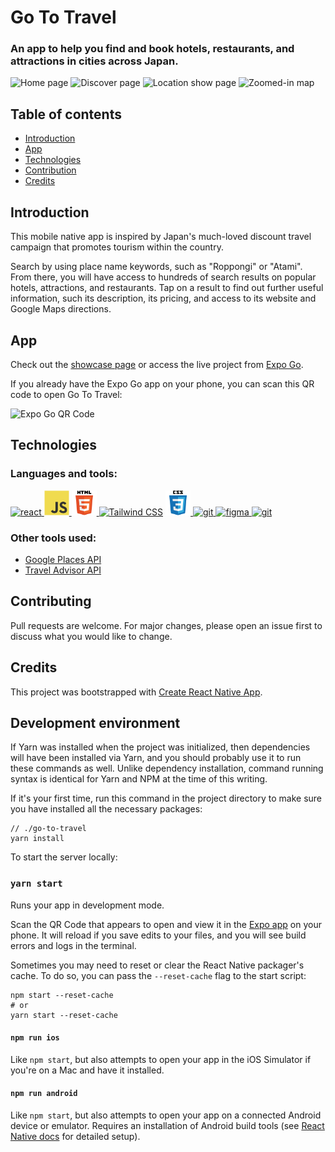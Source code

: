 <h1 align="left">Go To Travel</h1>
<h3 align="left">An app to help you find and book hotels, restaurants, and attractions in cities across Japan.</h3>

![Home page](https://github.com/AidanFournier/go-to-travel/assets/78288118/4f5b68f3-a9d1-42ef-943c-0af63fe803e4)
![Discover page](https://github.com/AidanFournier/go-to-travel/assets/78288118/d0a83358-e217-4d52-89c9-52db8df2dddc)
![Location show page](https://github.com/AidanFournier/go-to-travel/assets/78288118/66388506-5e63-491f-86f1-623f101b6bf3)
![Zoomed-in map](https://github.com/AidanFournier/go-to-travel/assets/78288118/6505f41c-185c-4dc9-b446-4338056bbffa)

## Table of contents
* [Introduction](#introduction)
* [App](#app)
* [Technologies](#technologies)
* [Contribution](#contributing)
* [Credits](#credits)

## Introduction
This mobile native app is inspired by Japan's much-loved discount travel campaign that promotes tourism within the country. 

Search by using place name keywords, such as "Roppongi" or "Atami". From there, you will have access to hundreds of search results on popular hotels, attractions, and restaurants. Tap on a result to find out further useful information, such its description, its pricing, and access to its website and Google Maps directions.


## App
Check out the [showcase page](https://main--legendary-faun-08a27a.netlify.app/) or access the live project from [Expo Go](https://expo.dev/@aidoufou/go-to-travel?serviceType=classic&distribution=expo-go).

If you already have the Expo Go app on your phone, you can scan this QR code to open Go To Travel:

<img src="https://github.com/AidanFournier/go-to-travel/assets/78288118/f8b60ab4-d6b9-4f27-982d-e83ce907917c" alt="Expo Go QR Code" width="200" height="200"/>

## Technologies

<h3 align="left">Languages and tools:</h3>
<a href="https://www.w3schools.com/css/" target="_blank"> <img src="https://cdn.jsdelivr.net/gh/devicons/devicon/icons/react/react-original.svg" alt="react" width="40" height="40"/> </a>
<a href="https://developer.mozilla.org/en-US/docs/Web/JavaScript" target="_blank"> <img src="https://raw.githubusercontent.com/devicons/devicon/master/icons/javascript/javascript-original.svg" alt="javascript" width="40" height="40"/> </a> 
<a href="https://www.w3.org/html/" target="_blank"> <img src="https://raw.githubusercontent.com/devicons/devicon/master/icons/html5/html5-original-wordmark.svg" alt="html5" width="40" height="40"/> </a>
<a href="https://cdn.jsdelivr.net/gh/devicons/devicon@v2.15.1/devicon.min.css" target="_blank"> <img src="https://cdn.jsdelivr.net/gh/devicons/devicon/icons/tailwindcss/tailwindcss-plain.svg" alt="Tailwind CSS" width="40" height="40"/></a>
<a href="https://www.w3schools.com/css/" target="_blank"> <img src="https://raw.githubusercontent.com/devicons/devicon/master/icons/css3/css3-original-wordmark.svg" alt="css3" width="40" height="40"/> </a>
<a href="https://git-scm.com/" target="_blank"> <img src="https://www.vectorlogo.zone/logos/git-scm/git-scm-icon.svg" alt="git" width="40" height="40"/> </a> <a href="https://www.figma.com/" target="_blank"> <img src="https://www.vectorlogo.zone/logos/figma/figma-icon.svg" alt="figma" width="40" height="40"/> </a> 
</a> <a href="https://git-scm.com/" target="_blank"> <img src="https://cdn.jsdelivr.net/gh/devicons/devicon/icons/canva/canva-original.svg" alt="git" width="40" height="40"/> </a> 

<h3 align="left">Other tools used:</h3>

* [Google Places API](https://developers.google.com/maps/documentation/places/web-service/overview)
* [Travel Advisor API](https://rapidapi.com/apidojo/api/travel-advisor/)


## Contributing
Pull requests are welcome. For major changes, please open an issue first to discuss what you would like to change.


## Credits
This project was bootstrapped with [Create React Native App](https://github.com/react-community/create-react-native-app).

## Development environment
If Yarn was installed when the project was initialized, then dependencies will have been installed via Yarn, and you should probably use it to run these commands as well. Unlike dependency installation, command running syntax is identical for Yarn and NPM at the time of this writing.

If it's your first time, run this command in the project directory to make sure you have installed all the necessary packages:
```
// ./go-to-travel
yarn install
```

To start the server locally:

### `yarn start`

Runs your app in development mode.

Scan the QR Code that appears to open and view it in the [Expo app](https://expo.io) on your phone. It will reload if you save edits to your files, and you will see build errors and logs in the terminal.

Sometimes you may need to reset or clear the React Native packager's cache. To do so, you can pass the `--reset-cache` flag to the start script:

```
npm start --reset-cache
# or
yarn start --reset-cache
```
#### `npm run ios`

Like `npm start`, but also attempts to open your app in the iOS Simulator if you're on a Mac and have it installed.

#### `npm run android`

Like `npm start`, but also attempts to open your app on a connected Android device or emulator. Requires an installation of Android build tools (see [React Native docs](https://facebook.github.io/react-native/docs/getting-started.html) for detailed setup).
